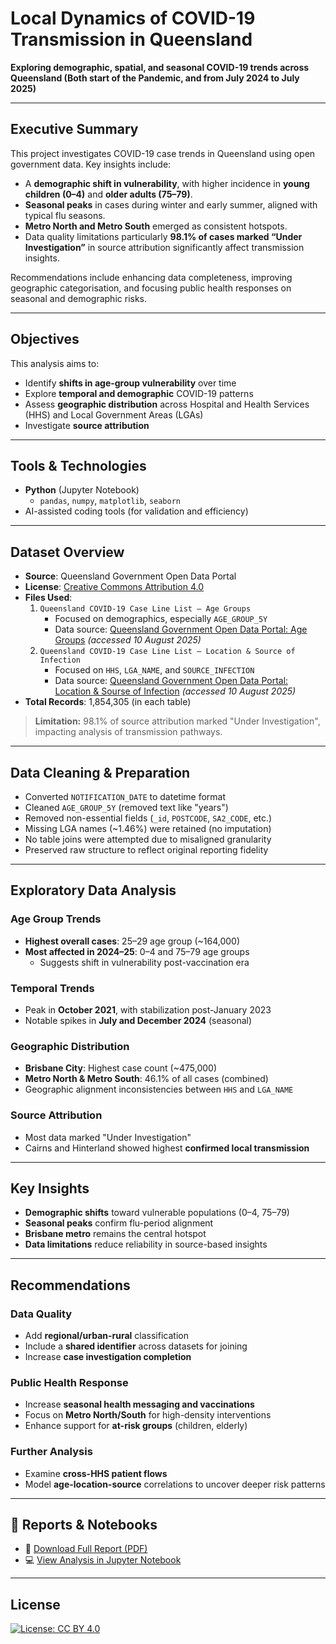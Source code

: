 # Local Dynamics of COVID-19 Transmission in Queensland

**Exploring demographic, spatial, and seasonal COVID-19 trends across Queensland (Both start of the Pandemic, and from July 2024 to July 2025)**

---

## Executive Summary

This project investigates COVID-19 case trends in Queensland using open government data. Key insights include:

- A **demographic shift in vulnerability**, with higher incidence in **young children (0–4)** and **older adults (75–79)**.
- **Seasonal peaks** in cases during winter and early summer, aligned with typical flu seasons.
- **Metro North and Metro South** emerged as consistent hotspots.
- Data quality limitations particularly **98.1% of cases marked “Under Investigation”** in source attribution significantly affect transmission insights.

Recommendations include enhancing data completeness, improving geographic categorisation, and focusing public health responses on seasonal and demographic risks.

---

## Objectives

This analysis aims to:

- Identify **shifts in age-group vulnerability** over time  
- Explore **temporal and demographic** COVID-19 patterns  
- Assess **geographic distribution** across Hospital and Health Services (HHS) and Local Government Areas (LGAs)  
- Investigate **source attribution**

---

## Tools & Technologies

- **Python** (Jupyter Notebook)
  - `pandas`, `numpy`, `matplotlib`, `seaborn`
- AI-assisted coding tools (for validation and efficiency)

---

## Dataset Overview

- **Source**: Queensland Government Open Data Portal
- **License**: [Creative Commons Attribution 4.0](https://creativecommons.org/licenses/by/4.0/)
- **Files Used**:
  1. `Queensland COVID-19 Case Line List – Age Groups`  
     - Focused on demographics, especially `AGE_GROUP_5Y`
     - Data source: [Queensland Government Open Data Portal: Age Groups](https://www.data.qld.gov.au/dataset/queensland-covid-19-case-line-list-age-groups) *(accessed 10 August 2025)*
  2. `Queensland COVID-19 Case Line List – Location & Source of Infection`  
     - Focused on `HHS`, `LGA_NAME`, and `SOURCE_INFECTION`
     - Data source: [Queensland Government Open Data Portal: Location & Sourse of Infection](https://www.data.qld.gov.au/dataset/queensland-covid-19-case-line-list-location-source-of-infection) *(accessed 10 August 2025)*
- **Total Records**: 1,854,305 (in each table)

> **Limitation:** 98.1% of source attribution marked "Under Investigation", impacting analysis of transmission pathways.

---

## Data Cleaning & Preparation

- Converted `NOTIFICATION_DATE` to datetime format
- Cleaned `AGE_GROUP_5Y` (removed text like "years")
- Removed non-essential fields (`_id`, `POSTCODE`, `SA2_CODE`, etc.)
- Missing LGA names (~1.46%) were retained (no imputation)
- No table joins were attempted due to misaligned granularity
- Preserved raw structure to reflect original reporting fidelity

---

## Exploratory Data Analysis

### Age Group Trends

- **Highest overall cases**: 25–29 age group (~164,000)
- **Most affected in 2024–25**: 0–4 and 75–79 age groups  
  - Suggests shift in vulnerability post-vaccination era

### Temporal Trends

- Peak in **October 2021**, with stabilization post-January 2023
- Notable spikes in **July and December 2024** (seasonal)

### Geographic Distribution

- **Brisbane City**: Highest case count (~475,000)
- **Metro North & Metro South**: 46.1% of all cases (combined)
- Geographic alignment inconsistencies between `HHS` and `LGA_NAME`

### Source Attribution

- Most data marked "Under Investigation"
- Cairns and Hinterland showed highest **confirmed local transmission**

---
## Key Insights

- **Demographic shifts** toward vulnerable populations (0–4, 75–79)
- **Seasonal peaks** confirm flu-period alignment
- **Brisbane metro** remains the central hotspot
- **Data limitations** reduce reliability in source-based insights

---

## Recommendations

### Data Quality

- Add **regional/urban-rural** classification
- Include a **shared identifier** across datasets for joining
- Increase **case investigation completion**

### Public Health Response

- Increase **seasonal health messaging and vaccinations**
- Focus on **Metro North/South** for high-density interventions
- Enhance support for **at-risk groups** (children, elderly)

### Further Analysis

- Examine **cross-HHS patient flows**
- Model **age-location-source** correlations to uncover deeper risk patterns

---

## 📄 Reports & Notebooks

- 📘 [Download Full Report (PDF)](./qld-covid19-data-analysis-report-2025.pdf)
- 💻 [View Analysis in Jupyter Notebook](./qld-covid19-2025.ipynb)

---

## License

[![License: CC BY 4.0](https://img.shields.io/badge/License-CC%20BY%204.0-lightgrey.svg)](https://creativecommons.org/licenses/by/4.0/)
